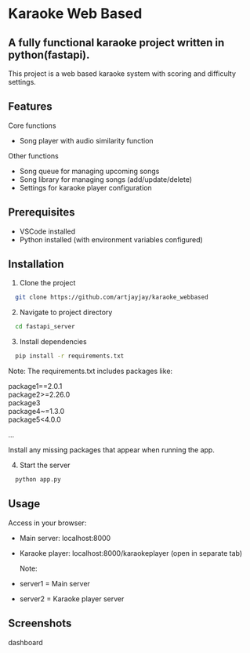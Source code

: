# Karaoke Web Based

## A fully functional karaoke project written in python(fastapi).

This project is a web based karaoke system with scoring and difficulty settings.

## Features

Core functions

- Song player with audio similarity function

Other functions

- Song queue for managing upcoming songs
- Song library for managing songs (add/update/delete)
- Settings for karaoke player configuration

## Prerequisites

- VSCode installed
- Python installed (with environment variables configured)

## Installation

1. Clone the project

```bash
  git clone https://github.com/artjayjay/karaoke_webbased
```

2. Navigate to project directory

```bash
  cd fastapi_server
```

3. Install dependencies

```bash
  pip install -r requirements.txt
```

Note: The requirements.txt includes packages like:

package1==2.0.1  
package2>=2.26.0  
package3  
package4~=1.3.0  
package5<4.0.0

...

Install any missing packages that appear when running the app.

4. Start the server

```bash
  python app.py
```

## Usage

Access in your browser:

- Main server: localhost:8000
- Karaoke player: localhost:8000/karaokeplayer (open in separate tab)

  Note:

- server1 = Main server

- server2 = Karaoke player server

## Screenshots

dashboard

<!-- ![dashboard1](https://github.com/user-attachments/assets/b102cf43-c583-4724-8d15-793195442570)

![dashboard2](https://github.com/user-attachments/assets/e8b2a309-1583-4e97-a783-a3328ddfbbc5)

![dashboard3](https://github.com/user-attachments/assets/ed562414-fa02-4f29-bd88-304172228429)
![dashboard4](https://github.com/user-attachments/assets/64d71e0d-babb-4e72-a821-927bffe11fb5)

![songlibrary1](https://github.com/user-attachments/assets/9fab59da-c9d3-49a5-b0ea-7e99012016cb)
![songlibrary1](https://github.com/user-attachments/assets/d8c29d2d-496c-46a3-883d-09b37806585c)
![songlibrary2](https://github.com/user-attachments/assets/1c429385-bf29-4082-ba2d-2f923e798fa4)
![songlibrary3](https://github.com/user-attachments/assets/488eb0e3-c802-42fe-b792-91948d0ab797)
![settings1](https://github.com/user-attachments/assets/e7e4501b-a941-4b91-a791-c9895f7498f3)
![settings2](https://github.com/user-attachments/assets/e6006b0c-b17a-4d65-a7b9-de00579ab6d5) -->
